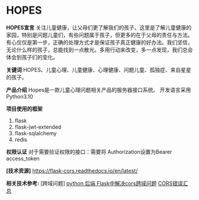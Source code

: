 # HOPES

**HOPES宣言**
关注儿童健康，让父母们更了解我们的孩子。这里是了解儿童健康的家园，特别是问题儿童们，有些问题属于孩子，但更多的在于父母的责任与方法。有心仅仅是第一步，正确的处理方式才是保证孩子真正健康的好办法。我们坚信，无论什么样的孩子，总能找到一点散光。多用行动来改变，多一点发现，我们总会体会到孩子们的变化。

**关键词**
HOPES、儿童心理、儿童健康、心理健康、问题儿童、孤独症、来自星星的孩子。

**产品介绍**
Hopes是一款儿童心理问题相关产品的服务器接口系统。
开发语言采用Python3.10

**项目使用的框架**
1. flask
2. flask-jwt-extended
3. flask-sqlalchemy
4. redis

**权限认证**
对于需要验证权限的接口：需要将 Authorization设置为Bearer access_token



**[技术资源]**
https://flask-cors.readthedocs.io/en/latest/

**相关技术参考:**
[跨域问题]
[python 后端 Flask中解决cors跨域问题](http://www.kuazhi.com/post/449588.html)
[CORS错误汇总](https://www.cnblogs.com/use-D/p/16597255.html)